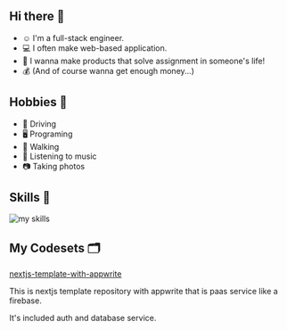 ## Hi there 👋

- ☺️ I'm a full-stack engineer.
- 💻 I often make web-based application.
- 🔨 I wanna make products that solve assignment in someone's life!
- 💰 (And of course wanna get enough money...)

## Hobbies 🌳
- 🚗 Driving
- 🖥️ Programing
- 🚶 Walking
- 🎵 Listening to music
- 📷 Taking photos


## Skills 🌱
<img alt="my skills" src="https://skillicons.dev/icons?theme=dark&perline=9&i=html,css,js,ts,react,nextjs,flutter,php,python,laravel,fastapi,flask,rails,firebase,github,git,vscode,wordpress" />
<br>

## My Codesets 🗂️
[nextjs-template-with-appwrite](https://github.com/kotatsu-dog/nextjs-template-with-appwrite)

This is nextjs template repository with appwrite that is paas service like a firebase.

It's included auth and database service.
